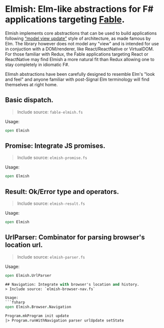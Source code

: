 Elmish: Elm-like abstractions for F# applications targeting [Fable](https://fable-compiler.github.io/).
=======

Elmish implements core abstractions that can be used to build applications following [“model view update”](http://www.elm-tutorial.org/en/02-elm-arch/01-introduction.html) style of architecture, as made famous by Elm.
The library however does not model any "view" and is intended for use in conjuction with a DOM/renderer, like React/ReactNative or VirtualDOM.  
For those familiar with Redux, the Fable applications targeting React or ReactNative may find Elmish a more natural fit than Redux allowing one to stay completely in idiomatic F#. 

Elimsh abstractions have been carefully designed to resemble Elm's "look and feel" and anyone familiar with post-Signal Elm terminology will find themselves at right home.

## Basic dispatch.
> Include source: `fable-elmish.fs`

Usage:
```fsharp
open Elmish
```

## Promise: Integrate JS promises.
> Include source: `elmish-promise.fs`

Usage:
```fsharp
open Elmish
```

## Result: Ok/Error type and operators.
> Include source: `elmish-result.fs`

Usage:
```fsharp
open Elmish
```

## UrlParser: Combinator for parsing browser's location url.
> Include source: `elmish-parser.fs`

Usage:
```fsharp
open Elmish.UrlParser

## Navigation: Integrate with browser's location and history.
> Include source: `elmish-browser-nav.fs`

Usage:
```fsharp
open Elmish.Browser.Navigation

Program.mkProgram init update
|> Program.runWithNavigation parser urlUpdate setState

```